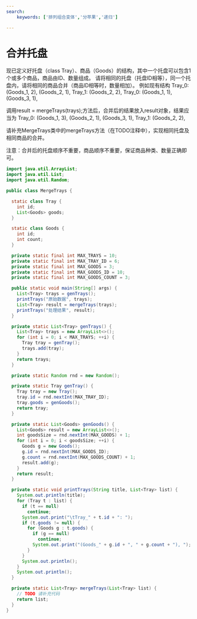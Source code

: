 ```yaml
---
search:
    keywords: ['排列组合变体','分苹果','递归']

---
```




# 合并托盘
现已定义好托盘（class Tray）、商品（Goods）的结构，其中一个托盘可以包含1个或多个商品，商品由ID、数量组成。
请将相同的托盘（托盘ID相等），同一个托盘内，请将相同的商品合并（商品ID相等时，数量相加）。
例如现有结构
Tray_0: (Goods_1, 2), (Goods_2, 1),
Tray_1: (Goods_2, 2),
Tray_0: (Goods_1, 1), (Goods_3, 1),

调用result = mergeTrays(trays);方法后，合并后的结果放入result对象，结果应当为
Tray_0: (Goods_1, 3), (Goods_2, 1), (Goods_3, 1),
Tray_1: (Goods_2, 2),

请补充MergeTrays类中的mergeTrays方法（在TODO注释中），实现相同托盘及相同商品的合并。

注意：合并后的托盘顺序不重要，商品顺序不重要，保证商品种类、数量正确即可。

```java
import java.util.ArrayList;
import java.util.List;
import java.util.Random;

public class MergeTrays {

  static class Tray {
    int id;
    List<Goods> goods;
  }

  static class Goods {
    int id;
    int count;
  }

  private static final int MAX_TRAYS = 10;
  private static final int MAX_TRAY_ID = 6;
  private static final int MAX_GOODS = 3;
  private static final int MAX_GOODS_ID = 10;
  private static final int MAX_GOODS_COUNT = 3;

  public static void main(String[] args) {
    List<Tray> trays = genTrays();
    printTrays("原始数据", trays);
    List<Tray> result = mergeTrays(trays);
    printTrays("处理结果", result);
  }

  private static List<Tray> genTrays() {
    List<Tray> trays = new ArrayList<>();
    for (int i = 0; i < MAX_TRAYS; ++i) {
      Tray tray = genTray();
      trays.add(tray);
    }
    return trays;
  }

  private static Random rnd = new Random();

  private static Tray genTray() {
    Tray tray = new Tray();
    tray.id = rnd.nextInt(MAX_TRAY_ID);
    tray.goods = genGoods();
    return tray;
  }

  private static List<Goods> genGoods() {
    List<Goods> result = new ArrayList<>();
    int goodsSize = rnd.nextInt(MAX_GOODS) + 1;
    for (int i = 0; i < goodsSize; ++i) {
      Goods g = new Goods();
      g.id = rnd.nextInt(MAX_GOODS_ID);
      g.count = rnd.nextInt(MAX_GOODS_COUNT) + 1;
      result.add(g);
    }
    return result;
  }

  private static void printTrays(String title, List<Tray> list) {
    System.out.println(title);
    for (Tray t : list) {
      if (t == null)
        continue;
      System.out.print("\tTray_" + t.id + ": ");
      if (t.goods != null) {
        for (Goods g : t.goods) {
          if (g == null)
            continue;
          System.out.print("(Goods_" + g.id + ", " + g.count + "), ");
        }
      }
      System.out.println();
    }
    System.out.println();
  }

  private static List<Tray> mergeTrays(List<Tray> list) {
    // TODO 请补充代码
    return list;
  }
}
```